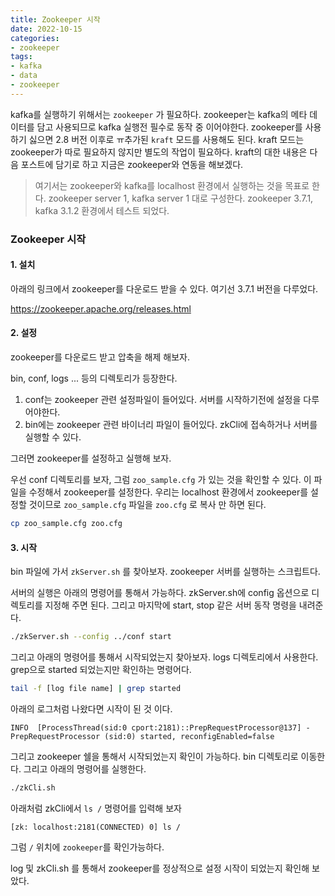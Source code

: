 ```yaml
---
title: Zookeeper 시작
date: 2022-10-15
categories:
- zookeeper
tags:
- kafka
- data
- zookeeper
---
```


kafka를 실행하기 위해서는 `zookeeper` 가 필요하다. zookeeper는 kafka의 메타 데이터를 담고 사용되므로 kafka 실행전 필수로 동작 중 이어야한다. zookeeper를 사용하기 싫으면 2.8 버전 이후로 ㅠ추가된 `kraft` 모드를 사용해도 된다. kraft 모드는 zookeeper가 따로 필요하지 않지만 별도의 작업이 필요하다. kraft의 대한 내용은 다음 포스트에 담기로 하고 지금은 zookeeper와 연동을 해보겠다.

> 여기서는 zookeeper와 kafka를 localhost 환경에서 실행하는 것을 목표로 한다.
> zookeeper server 1, kafka server 1 대로 구성한다.
> zookeeper 3.7.1, kafka 3.1.2 환경에서 테스트 되었다.

### Zookeeper 시작

#### 1. 설치

아래의 링크에서 zookeeper를 다운로드 받을 수 있다. 여기선 3.7.1 버전을 다루었다.

https://zookeeper.apache.org/releases.html

#### 2. 설정

zookeeper를 다운로드 받고 압축을 해제 해보자.

bin, conf, logs ... 등의 디렉토리가 등장한다.

1. conf는 zookeeper 관련 설정파일이 들어있다. 서버를 시작하기전에 설정을 다루어야한다.
2. bin에는 zookeeper 관련 바이너리 파일이 들어있다. zkCli에 접속하거나 서버를 실행할 수 있다.

그러면 zookeeper를 설정하고 실행해 보자.

우선 conf 디렉토리를 보자, 그럼 `zoo_sample.cfg` 가 있는 것을 확인할 수 있다. 이 파일을 수정해서 zookeeper를 설정한다. 우리는 localhost 환경에서 zookeeper를 설정할 것이므로
`zoo_sample.cfg` 파일을 `zoo.cfg` 로 복사 만 하면 된다.

```bash
cp zoo_sample.cfg zoo.cfg
```

#### 3. 시작

bin 파일에 가서 `zkServer.sh` 를 찾아보자. zookeeper 서버를 실행하는 스크립트다.

서버의 실행은 아래의 명령어를 통해서 가능하다. zkServer.sh에 config 옵션으로 디렉토리를 지정해 주면 된다. 그리고 마지막에 start, stop 같은 서버 동작 명령을 내려준다.

```bash
./zkServer.sh --config ../conf start
```

그리고 아래의 명령어를 통해서 시작되었는지 찾아보자. logs 디렉토리에서 사용한다. grep으로 started 되었는지만 확인하는 명령어다.

```bash
tail -f [log file name] | grep started
```

아래의 로그처럼 나왔다면 시작이 된 것 이다.

```
INFO  [ProcessThread(sid:0 cport:2181)::PrepRequestProcessor@137] - PrepRequestProcessor (sid:0) started, reconfigEnabled=false
```

그리고 zookeeper 쉘을 통해서 시작되었는지 확인이 가능하다. bin 디렉토리로 이동한다. 그리고 아래의 명령어를 실행한다.

```bash
./zkCli.sh
```

아래처럼 zkCli에서 `ls /` 명령어를 입력해 보자

```
[zk: localhost:2181(CONNECTED) 0] ls /
```

그럼 `/` 위치에 `zookeeper`를 확인가능하다.

log 및 zkCli.sh 를 통해서 zookeeper를 정상적으로 설정 시작이 되었는지 확인해 보았다.


